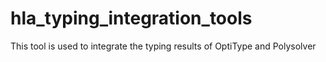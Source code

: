 # hla_typing_integration_tools
This tool is used to integrate the typing results of OptiType and Polysolver
